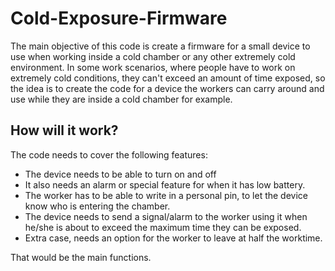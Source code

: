 # Cold-Exposure-Firmware
The main objective of this code is create a firmware for a small device to use when working inside a cold chamber or any other extremely cold environment. In some work scenarios, where people have to work on extremely cold conditions, they can't exceed an amount of time exposed, so the idea is to create the code for a device the workers can carry around and use while they are inside a cold chamber for example.
## How will it work?
The code needs to cover the following features:
- The device needs to be able to turn on and off
- It also needs an alarm or special feature for when it has low battery.
- The worker has to be able to write in a personal pin, to let the device know who is entering the chamber.
- The device needs to send a signal/alarm to the worker using it when he/she is about to exceed the maximum time they can be exposed.
- Extra case, needs an option for the worker to leave at half the worktime.

That would be the main functions. 